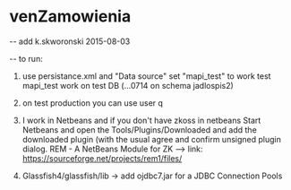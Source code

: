 # venZamowienia
-- add k.skworonski 2015-08-03

-- to run:

1. use persistance.xml and "Data source" set "mapi_test" to work test
   mapi_test work on test DB (...0714 on schema jadlospis2)
   
2. on test production you can use user q

3. I work in Netbeans and if you don't have zkoss in netbeans 
Start Netbeans and open the Tools/Plugins/Downloaded and add the downloaded plugin (with the usual agree and confirm unsigned plugin dialog.
REM - A NetBeans Module for ZK --> link: https://sourceforge.net/projects/rem1/files/

4. Glassfish4/glassfish/lib -> add ojdbc7.jar for a JDBC Connection Pools
